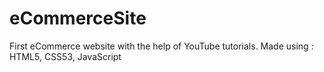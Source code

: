 # eCommerceSite
First eCommerce website with the help of YouTube tutorials. Made using : HTML5, CSS53, JavaScript 
